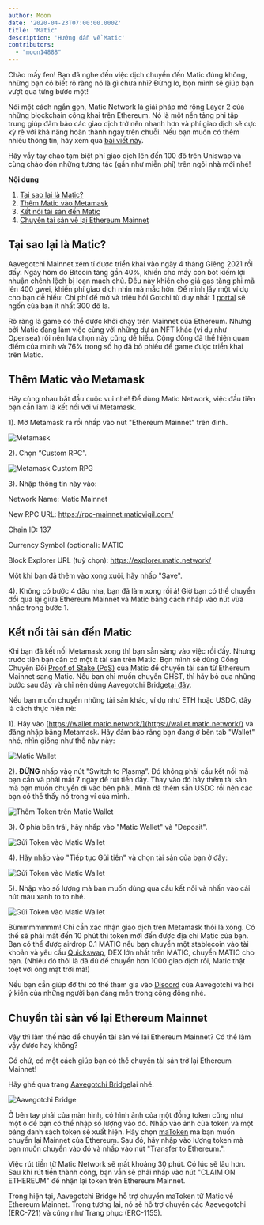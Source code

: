 ```yaml
---
author: Moon
date: '2020-04-23T07:00:00.000Z'
title: 'Matic'
description: 'Hướng dẫn về Matic'
contributors:
  - "moon14888"
---
```


Chào mấy fen! Bạn đã nghe đến việc dịch chuyển đến Matic đúng không, những bạn có biết rõ ràng nó là gì chưa nhỉ? Đừng lo, bọn mình sẽ giúp bạn vượt qua từng bước một!

Nói một cách ngắn gọn, Matic Network là giải pháp mở rộng Layer 2 của những blockchain công khai trên Ethereum. Nó là một nền tảng phi tập trung giúp đảm bảo các giao dịch trở nên nhanh hơn và phí giao dịch sẽ cực kỳ rẻ với khả năng hoàn thành ngay trên chuỗi. Nếu bạn muốn có thêm nhiều thông tin, hãy xem qua [bài viết này](https://medium.com/matic-network/what-is-matic-network-466a2c493ae1).

Hãy vẫy tay chào tạm biệt phí giao dịch lên đến 100 đô trên Uniswap và cùng chào đón những tương tác (gần như miễn phí) trên ngôi nhà mới nhé!

<div class="contentsBox">

**Nội dung**

<ol>
<li><a href=#why-matic->Tại sao lại là Matic?</a></li>
<li><a href=#adding-matic-to-your-metamask>Thêm Matic vào Metamask</a></li>
<li><a href=#bridging-assets-to-matic>Kết nối tài sản đến Matic</a></li>
<li><a href=#bridging-assets-back-to-ethereum-mainnet>Chuyển tài sản về lại Ethereum Mainnet</a></li>
</ol>

</div>

## Tại sao lại là Matic?

Aavegotchi Mainnet xém tí được triển khai vào ngày 4 tháng Giêng 2021 rồi đấy. Ngày hôm đó Bitcoin tăng gần 40%, khiến cho mấy con bot kiếm lợi nhuận chênh lệch bị loạn mạch chủ. Đều này khiến cho giá gas tăng phi mã lên 400 gwei, khiến phí giao dịch nhìn mà mắc hờn. Để mình lấy một ví dụ cho bạn dễ hiểu: Chi phí để mở và triệu hồi Gotchi từ duy nhất 1 [portal](/portals) sẽ ngốn của bạn ít nhất 300 đô la.

Rõ ràng là game có thể được khởi chạy trên Mainnet của Ethereum. Nhưng bởi Matic đang làm việc cùng với những dự án NFT khác (ví dụ như Opensea) rồi nên lựa chọn này cũng dễ hiểu. Cộng đồng đã thể hiện quan điểm của mình và 76% trong số họ đã bỏ phiếu để game được triển khai trên Matic.

## Thêm Matic vào Metamask

Hãy cùng nhau bắt đầu cuộc vui nhé! Để dùng Matic Network, việc đầu tiên bạn cần làm là kết nối với ví Metamask.

1). Mở Metamask ra rồi nhấp vào nút "Ethereum Mainnet" trên đỉnh.

<img class = "bodyImage" src = "/matic/metamask.png" alt = "Metamask" />

2). Chọn “Custom RPC”.

<img class = "bodyImage" src = "/matic/metamask-custom-RPC.png" alt = "Metamask Custom RPG" />

3). Nhập thông tin này vào:

Network Name: Matic Mainnet

New RPC URL: https://rpc-mainnet.maticvigil.com/

Chain ID: 137

Currency Symbol (optional): MATIC

Block Explorer URL (tuỳ chọn): https://explorer.matic.network/

Một khi bạn đã thêm vào xong xuôi, hãy nhấp "Save".

4). Không có bước 4 đâu nha, bạn đã làm xong rồi á! Giờ bạn có thể chuyển đổi qua lại giữa Ethereum Mainnet và Matic bằng cách nhấp vào nút vừa nhắc trong bước 1.

## Kết nối tài sản đến Matic
Khi bạn đã kết nối Metamask xong thì bạn sẵn sàng vào việc rồi đấy. Nhưng trước tiên bạn cần có một ít tài sản trên Matic. Bọn mình sẽ dùng  Cổng Chuyển Đổi [Proof of Stake (PoS)](/glossary#proof-of-stake) của Matic để chuyển tài sản từ Ethereum Mainnet sang Matic. Nếu bạn chỉ muốn chuyển GHST, thì hãy bỏ qua những bước sau đây và chỉ nên dùng Aavegotchi Bridge[tại đây](https://aavegotchi.com/bridge).

Nếu bạn muốn chuyển những tài sản khác, ví dụ như ETH hoặc USDC, đây là cách thực hiện nè:

1). Hãy vào [https://wallet.matic.network/](https://wallet.matic.network/) và đăng nhập bằng Metamask. Hãy đảm bảo rằng bạn đang ở bên tab "Wallet" nhé, nhìn giống như thế này này:

<img class = "bodyImage" src = "/matic/matic-wallet.png" alt = "Matic Wallet" />

2). **ĐỪNG** nhấp vào nút "Switch to Plasma”. Đó không phải cầu kết nối mà bạn cần và phải mất 7 ngày để rút tiền đấy. Thay vào đó hãy thêm tài sản mà bạn muốn chuyển đi vào bên phải. Mình đã thêm sẵn USDC rồi nên các bạn có thể thấy nó trong ví của mình.

<img class = "bodyImage" src = "/matic/matic-wallet-add-token.png" alt = "Thêm Token trên Matic Wallet" />

3). Ở phía bên trái, hãy nhấp vào "Matic Wallet" và "Deposit".

<img class = "bodyImage" src = "/matic/matic-wallet-deposit.png" alt = "Gửi Token vào Matic Wallet" />

4). Hãy nhấp vào "Tiếp tục Gửi tiền" và chọn tài sản của bạn ở đây:

<img class = "bodyImage" src = "/matic/matic-wallet-deposit2.png" alt = "Gửi Token vào Matic Wallet" />

5). Nhập vào số lượng mà bạn muốn dùng qua cầu kết nối và nhấn vào cái nút màu xanh to to nhé.

<img class = "bodyImage" src = "/matic/matic-wallet-deposit3.png" alt = "Gửi Token vào Matic Wallet" />

Bùmmmmmmm! Chỉ cần xác nhận giao dịch trên Metamask thôi là xong. Có thể sẽ phải mất đến 10 phút thì token mới đến được địa chỉ Matic của bạn. Bạn có thể được airdrop 0.1 MATIC nếu bạn chuyển một stablecoin vào tài khoản và yêu cầu [Quickswap](https://quickswap.exchange/), DEX lớn nhất trên MATIC, chuyển MATIC cho bạn. (Nhiêu đó thôi là đã đủ để chuyển hơn 1000 giao dịch rồi, Matic thật toẹt vời ông mặt trời mà!)

Nếu bạn cần giúp đỡ thì có thể tham gia vào [Discord](https://discord.com/invite/rttCTkZ) của Aavegotchi và hỏi ý kiến của những người bạn đáng mến trong cộng đồng nhé.

## Chuyển tài sản về lại Ethereum Mainnet

Vậy thì làm thế nào để chuyển tài sản về lại Ethereum Mainnet? Có thể làm vậy được hay không?

Có chứ, có một cách giúp bạn có thể chuyển tài sản trở lại Ethereum Mainnet!

Hãy ghé qua trang [Aavegotchi Bridge](https://aavegotchi.com/bridge)lại nhé.

<img class = "bodyImage" src = "/matic/bridge-to-matic.png" alt = "Aavegotchi Bridge" />

Ở bên tay phải của màn hình, có hình ảnh của một đồng token cũng như một ô để bạn có thể nhập số lượng vào đó. Nhấp vào ảnh của token và một bảng danh sách token sẽ xuất hiện. Hãy chọn [maToken](/matokens) mà bạn muốn chuyển lại Mainnet của Ethereum. Sau đó, hãy nhập vào lượng token mà bạn muốn chuyển vào đó và nhấp vào nút "Transfer to Ethereum.".

Việc rút tiền từ Matic Network sẽ mất khoảng 30 phút. Có lúc sẽ lâu hơn. Sau khi rút tiền thành công, bạn vẫn sẽ phải nhấp vào nút "CLAIM ON ETHEREUM" để nhận lại token trên Ethereum Mainnet.

Trong hiện tại, Aavegotchi Bridge hỗ trợ chuyển maToken từ Matic về Ethereum Mainnet. Trong tương lai, nó sẽ hỗ trợ chuyển các Aaevegotchi (ERC-721) và cũng như Trang phục (ERC-1155).